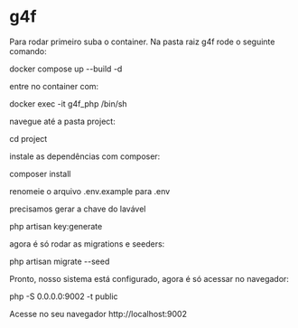 # g4f

Para rodar primeiro suba o container. Na pasta raiz g4f rode o seguinte comando:

docker compose up --build -d

entre no container com:

docker exec -it g4f_php /bin/sh

navegue até a pasta project:

cd project

instale as dependências com composer:

composer install

renomeie o arquivo .env.example para .env

precisamos gerar a chave do lavável

php artisan key:generate

agora é só rodar as migrations e seeders:

php artisan migrate --seed

Pronto, nosso sistema está configurado, agora é só acessar no navegador:

php -S 0.0.0.0:9002 -t public

Acesse no seu navegador http://localhost:9002

